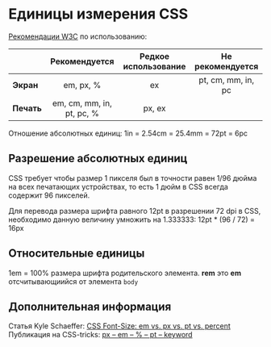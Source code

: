 # Единицы измерения CSS

[Рекомендации W3C](https://www.w3.org/Style/Examples/007/units.en.html) по использованию:

|            |        Рекомендуется      | Редкое использование |  Не рекомендуется  |
|------------|:-------------------------:|:--------------------:|:------------------:|
| **Экран**  | em, px, %                 | ex                   | pt, cm, mm, in, pc |
| **Печать** | em, cm, mm, in, pt, pc, % | px, ex               |                    |

Отношение абсолютных единиц: 1in = 2.54cm = 25.4mm = 72pt = 6pc

## Разрешение абсолютных единиц

CSS требует чтобы размер 1 пикселя был в точности равен 1/96 дюйма на всех печатающих устройствах, то есть 1 дюйм в CSS всегда содержит 96 пикселей.

Для перевода размера шрифта равного 12pt в разрешении 72 dpi в CSS, необходимо данную величину умножить на 1.333333: 12pt * (96 / 72) = 16px

## Относительные единицы

1em = 100% размера шрифта родительского элемента. **rem** это **em** отсчитывающиийся от элемента `body`

## Дополнительная информация

Статья Kyle Schaeffer: [CSS Font-Size: em vs. px vs. pt vs. percent](http://kyleschaeffer.com/development/css-font-size-em-vs-px-vs-pt-vs/)
Публикация на CSS-tricks: [px – em – % – pt – keyword](https://css-tricks.com/css-font-size/)